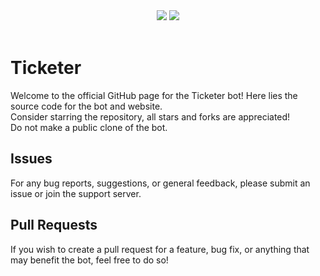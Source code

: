 <div align="center">
  <img src="https://shields.io/github/license/CarelessInternet/Ticketer">
  <img src="https://shields.io/github/commit-activity/m/CarelessInternet/Ticketer?color=green">
</div><br>

# Ticketer

Welcome to the official GitHub page for the Ticketer bot! Here lies the source code for the bot and website.<br>
Consider starring the repository, all stars and forks are appreciated!<br>
Do not make a public clone of the bot.<br>

## Issues

For any bug reports, suggestions, or general feedback, please submit an issue or join the support server.

## Pull Requests

If you wish to create a pull request for a feature, bug fix, or anything that may benefit the bot, feel free to do so!